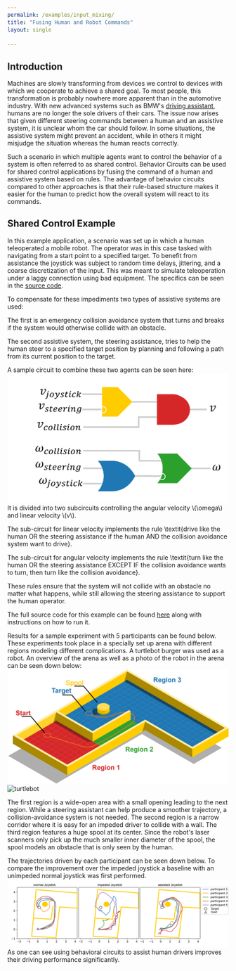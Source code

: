 ```yaml
---
permalink: /examples/input_mixing/
title: "Fusing Human and Robot Commands"
layout: single

---
```


## Introduction
Machines are slowly transforming from devices we control to devices with which we cooperate to achieve a shared goal.
To most people, this transformation is probably nowhere more apparent than in the automotive industry.
With new advanced systems such as BMW's [driving assistant](https://www.bmw.com/en/innovation/the-main-driver-assistance-systems.html), humans are no longer the sole drivers of their cars.
The issue now arises that given different steering commands between a human and an assistive system, it is unclear whom the car should follow.
In some situations, the assistive system might prevent an accident, while in others it might misjudge the situation whereas the human reacts correctly.

Such a scenario in which multiple agents want to control the behavior of a system is often referred to as shared control.
Behavior Circuits can be used for shared control applications by fusing the command of a human and assistive system based on rules.
The advantage of behavior circuits compared to other approaches is that their rule-based structure makes it easier for the human to predict how the overall system will react to its commands.

## Shared Control Example
In this example application, a scenario was set up in which a human teleoperated a mobile robot.
The operator was in this case tasked with navigating from a start point to a specified target.
To benefit from assistance the joystick was subject to random time delays, jittering, and a coarse discretization of the input.
This was meant to simulate teleoperation under a laggy connection using bad equipment.
The specifics can be seen in the [source code](https://github.com/behavior-circuits/input_mixing_example/blob/master/scripts/sloppy_joystick.py).

To compensate for these impediments two types of assistive systems are used:

The first is an emergency collision avoidance system that turns and breaks if the system would otherwise collide with an obstacle.

The second assistive system, the steering assistance, tries to help the human steer to a specified target position by planning and following a path from its current position to the target.

A sample circuit to combine these two agents can be seen here:
![input_mixing_circuit](images/main_circuit.png)
It is divided into two subcircuits controlling the angular velocity \\(\omega\\) and linear velocity \\(v\\).

The sub-circuit for linear velocity implements the rule \textit{drive like the human OR the steering assistance if the human AND the collision avoidance system want to drive}.

The sub-circuit for angular velocity implements the rule \textit{turn like the human OR the steering assistance EXCEPT IF the collision avoidance wants to turn, then turn like the collision avoidance}.

These rules ensure that the system will not collide with an obstacle no matter what happens, while still allowing the steering assistance to support the human operator.


The full source code for this example can be found [here](ttps://github.com/behavior-circuits/input_mixing_example) along with instructions on how to run it.


Results for a sample experiment with 5 participants can be found below.
These experiments took place in a specially set up arena with different regions modeling different complications. 
A turtlebot burger was used as a robot. 
An overview of the arena as well as a photo of the robot in the arena can be seen down below:
![example arena](images/behavior_circuit_arena.png)
![turtlebot](images/turtlebot.png)


The first region is a wide-open area with a small opening leading to the next region.
While a steering assistant can help produce a smoother trajectory, a collision-avoidance system is not needed.
The second region is a narrow corridor where it is easy for an impeded driver to collide with a wall.
The third region features a huge spool at its center. Since the robot's laser scanners only pick up the much smaller inner diameter of the spool, the spool models an obstacle that is only seen by the human.

The trajectories driven by each participant can be seen down below.
To compare the improvement over the impeded joystick a baseline with an unimpeded normal joystick was first performed.
![odometry_plot](images/odometry_plot.png)
As one can see using behavioral circuits to assist human drivers improves their driving performance significantly.

